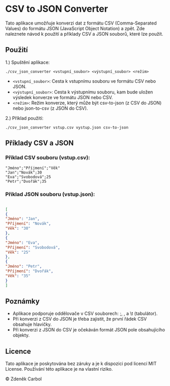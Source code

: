# CSV to JSON Converter

Tato aplikace umožňuje konverzi dat z formátu CSV (Comma-Separated Values) do formátu JSON (JavaScript Object Notation) a zpět. Zde naleznete návod k použití a příklady CSV a JSON souborů, které lze použít.

## Použití

1.) Spuštění aplikace:

```shell
./csv_json_converter <vstupní_soubor> <výstupní_soubor> <režim>
```
    
- `<vstupní_soubor>`: Cesta k vstupnímu souboru ve formátu CSV nebo JSON.
- `<výstupní_soubor>`: Cesta k výstupnímu souboru, kam bude uložen výsledek konverze ve formátu JSON nebo CSV.
- `<režim>`: Režim konverze, který může být csv-to-json (z CSV do JSON) nebo json-to-csv (z JSON do CSV).

2.) Příklad použití:

```shell
./csv_json_converter vstup.csv vystup.json csv-to-json
```

## Příklady CSV a JSON
### Příklad CSV souboru (vstup.csv):

```csv
"Jméno";"Příjmení";"Věk"
"Jan";"Novák";30
"Eva";"Svobodová";25
"Petr";"Dvořák";35
```

### Příklad JSON souboru (vstup.json):

```json

[
{
"Jméno": "Jan",
"Příjmení": "Novák",
"Věk": "30"
},
{
"Jméno": "Eva",
"Příjmení": "Svobodová",
"Věk": "25"
},
{
"Jméno": "Petr",
"Příjmení": "Dvořák",
"Věk": "35"
}
]
```

## Poznámky
- Aplikace podporuje oddělovače v CSV souborech: ;, , a \t (tabulátor).
- Při konverzi z CSV do JSON je třeba zajistit, že první řádek CSV obsahuje hlavičky.
- Při konverzi z JSON do CSV je očekáván formát JSON pole obsahujícího objekty.

## Licence

Tato aplikace je poskytována bez záruky a je k dispozici pod licencí MIT License. Používání této aplikace je na vlastní riziko.

&copy; Zdeněk Carbol